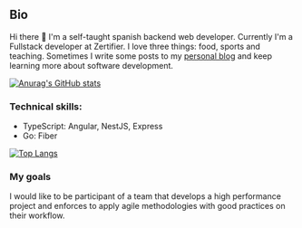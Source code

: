 ## Bio
Hi there 👋 I'm a self-taught spanish backend web developer. Currently I'm a Fullstack developer at Zertifier. I love three things: food, sports and teaching.
Sometimes I write some posts to my [personal blog](https://4strodev.com) and keep learning more about software development. 

[![Anurag's GitHub stats](https://github-readme-stats.vercel.app/api?username=4strodev)](https://github.com/anuraghazra/github-readme-stats)

### Technical skills:
- TypeScript: Angular, NestJS, Express
- Go: Fiber

[![Top Langs](https://github-readme-stats.vercel.app/api/top-langs/?username=4strodev)](https://github.com/anuraghazra/github-readme-stats)

### My goals
I would like to be participant of a team that develops a high performance project and enforces to apply agile methodologies with good practices on their workflow.
